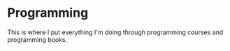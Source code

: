# Programming
This is where I put everything I'm doing through programming courses and programming books.
